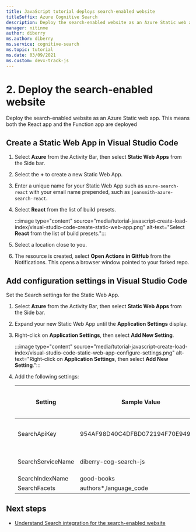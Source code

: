 ```yaml
---
title: JavaScript tutorial deploys search-enabled website
titleSuffix: Azure Cognitive Search
description: Deploy the search-enabled website as an Azure Static web app.
manager: nitinme
author: diberry
ms.author: diberry
ms.service: cognitive-search
ms.topic: tutorial
ms.date: 03/09/2021
ms.custom: devx-track-js
---
```


# 2. Deploy the search-enabled website

Deploy the search-enabled website as an Azure Static web app. This means both the React app and the Function app are deployed 

## Create a Static Web App in Visual Studio Code

1. Select **Azure** from the Activity Bar, then select **Static Web Apps** from the Side bar. 
1. Select the **+** to create a new Static Web App.
1. Enter a unique name for your Static Web App such as `azure-search-react` with your email name prepended, such as `joansmith-azure-search-react`. 
1. Select **React** from the list of build presets.

    :::image type="content" source="media/tutorial-javascript-create-load-index/visual-studio-code-create-static-web-app.png" alt-text="Select **React** from the list of build presets.":::

1. Select a location close to you.
1. The resource is created, select **Open Actions in GitHub** from the Notifications. This opens a browser window pointed to your forked repo. 

## Add configuration settings in Visual Studio Code

Set the Search settings for the Static Web App. 

1. Select **Azure** from the Activity Bar, then select **Static Web Apps** from the Side bar. 
1. Expand your new Static Web App until the **Application Settings** display.
1. Right-click on **Application Settings**, then select **Add New Setting**.

    :::image type="content" source="media/tutorial-javascript-create-load-index/visual-studio-code-static-web-app-configure-settings.png" alt-text="Right-click on **Application Settings**, then select **Add New Setting**.":::

1. Add the following settings:

    |Setting|Sample Value|Your own custom Search Index|
    |--|--|--|
    |SearchApiKey|954AF98D40C4DFBD072194F70E949940|Returned from [Azure CLI command]()|
    |SearchServiceName|diberry-cog-search-js|YOUR-RESOURCE-NAME|
    |SearchIndexName|good-books|good-books|
    |SearchFacets|authors*,language_code|

## Next steps

* [Understand Search integration for the search-enabled website](tutorial-javascript-query-integration.md)
